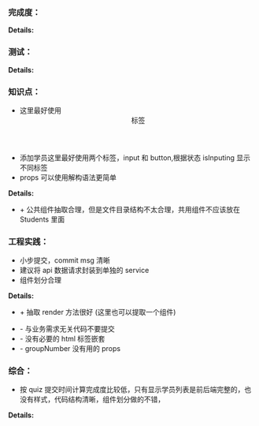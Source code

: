 ### 完成度：

**Details:**

### 测试：

**Details:**

### 知识点：

- 这里最好使用<header> 标签
- 添加学员这里最好使用两个标签，input 和 button,根据状态 isInputing 显示不同标签
- props 可以使用解构语法更简单

**Details:**

- \+ 公共组件抽取合理，但是文件目录结构不太合理，共用组件不应该放在 Students 里面

### 工程实践：

- 小步提交，commit msg 清晰
- 建议将 api 数据请求封装到单独的 service
- 组件划分合理

**Details:**

- \+ 抽取 render 方法很好 (这里也可以提取一个组件)

* \- 与业务需求无关代码不要提交
* \- 没有必要的 html 标签嵌套
* \- groupNumber 没有用的 props

### 综合：

- 按 quiz 提交时间计算完成度比较低，只有显示学员列表是前后端完整的，也没有样式，代码结构清晰，组件划分做的不错，

**Details:**
